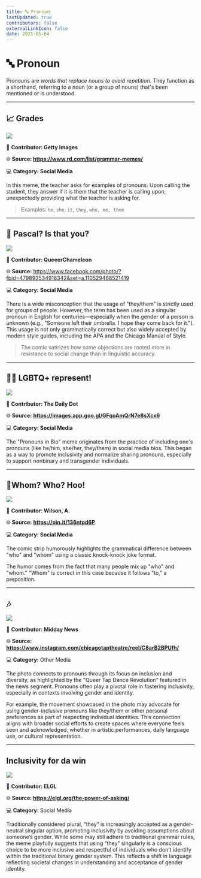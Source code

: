 ```yaml
---
title: 🔤 Pronoun
lastUpdated: true
contributors: false
externalLinkIcon: false
date: 2025-05-04
---
```

# 🔤 **Pronoun**

Pronouns are *words that replace nouns to avoid repetition*. They function as a shorthand, referring to a noun (or a group of nouns) that's been mentioned or is understood.

- - -

## 📈 Grades

![](/media/teacher-can-you-tell-me-two-pronouns-student-who-me.jpg)

👥 **Contributor: Getty Images**

🌐 **S﻿ource: <https://www.rd.com/list/grammar-memes/>**

💻 **Category:** **Social Media**

In this meme, the teacher asks for examples of pronouns. Upon calling the student, they answer if it is them that the teacher is calling upon, unexpectedly providing what the teacher is asking for.

> E﻿xamples:
> `he`, `she`, `it`, `they`, `who, me, them`

- - -

## 🦎 Pascal? Is that you?

![](/media/pronoun.jpg)

👥 **Contributor: QueeerChameleon**

🌐 **S﻿ource:** <https://www.facebook.com/photo/?fbid=479893534918342&set=a.110529468521419>

💻 **Category:** **Social Media**

There is a wide misconception that the usage of “they/them” is strictly used for groups of people. However, the term has been used as a singular pronoun in English for centuries—especially when the gender of a person is unknown (e.g., "Someone left their umbrella. I hope they come back for it."). This usage is not only grammatically correct but also widely accepted by modern style guides, including the APA and the Chicago Manual of Style.

> The comic satirizes how some objections are rooted more in resistance to social change than in linguistic accuracy.

- - -

## 🏳️‍🌈 LGBTQ+ represent!

![](https://uploads.dailydot.com/2024/11/pronouns-in-bio-meme.jpg?q=65&auto=format&w=1200&ar=2:1&fit=crop)

👥 **Contributor: The Daily Dot**

🌐 **S﻿ource:** **<https://images.app.goo.gl/GFqoAmQrN7e8sXcx6>**[](https://www.facebook.com/photo/?fbid=479893534918342&set=a.110529468521419)

💻 **Category:** **Social Media**

The "Pronouns in Bio" meme originates from the practice of including one's pronouns (like he/him, she/her, they/them) in social media bios. This began as a way to promote inclusivity and normalize sharing pronouns, especially to support nonbinary and transgender individuals.

- - -

## 🦉Whom? Who? Hoo!

![](https://i.pinimg.com/736x/a8/b1/aa/a8b1aa96e8a95c6b5ff8311b3473a82e.jpg)

👥 **Contributor: Wilson, A.**

🌐 **S﻿ource:** **<https://pin.it/136ntpd6P>**[](https://www.facebook.com/photo/?fbid=479893534918342&set=a.110529468521419)

💻 **Category:** **Social Media** 

The comic strip humorously highlights the grammatical difference between "who" and "whom" using a classic knock-knock joke format.

The humor comes from the fact that many people mix up "who" and "whom." "Whom" is correct in this case because it follows "to," a preposition.

- - -

## 🎶 

![](/media/screenshot-2025-05-04-4.53.25-pm.png)

👥 **Contributor: Midday News**

🌐 **S﻿ource: <https://www.instagram.com/chicagotaptheatre/reel/C8arB2BPUfh/>**[](https://www.facebook.com/photo/?fbid=479893534918342&set=a.110529468521419)

💻 **Category:** Other Media

The photo connects to pronouns through its focus on inclusion and diversity, as highlighted by the "Queer Tap Dance Revolution" featured in the news segment. Pronouns often play a pivotal role in fostering inclusivity, especially in contexts involving gender and identity. 

For example, the movement showcased in the photo may advocate for using gender-inclusive pronouns like they/them or other personal preferences as part of respecting individual identities. This connection aligns with broader social efforts to create spaces where everyone feels seen and acknowledged, whether in artistic performances, daily language use, or cultural representation.

- - -

## I﻿nclusivity for da win

![](/media/pronoun-meme-300x300.jpg)

👥 **Contributor: ELGL**

🌐 **S﻿ource: <https://elgl.org/the-power-of-asking/>**

💻 **Category:** Social Media

Traditionally considered plural, “they” is increasingly accepted as a gender-neutral singular option, promoting inclusivity by avoiding assumptions about someone’s gender. While some may still adhere to traditional grammar rules, the meme playfully suggests that using “they” singularly is a conscious choice to be more inclusive and respectful of individuals who don’t identify within the traditional binary gender system. This reflects a shift in language reflecting societal changes in understanding and acceptance of gender identity.